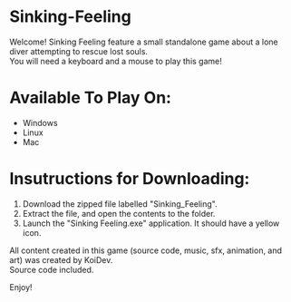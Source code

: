 # Sinking-Feeling

Welcome! Sinking Feeling feature a small standalone game about a lone diver attempting to rescue lost souls.  
You will need a keyboard and a mouse to play this game! 

# Available To Play On:
- Windows
- Linux
- Mac

# Insutructions for Downloading:

1. Download the zipped file labelled "Sinking_Feeling".
2. Extract the file, and open the contents to the folder.
3. Launch the "Sinking Feeling.exe" application. It should have a yellow icon.

All content created in this game (source code, music, sfx, animation, and art) was created by KoiDev.  
Source code included.

Enjoy!
